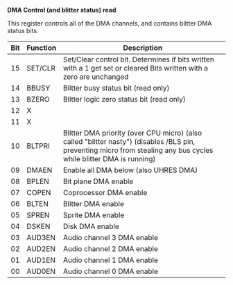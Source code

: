 **DMA Control (and blitter status) read**

This register controls all of the DMA channels, and contains blitter DMA status bits.

| Bit| Function| Description  |
|---|---|---  |
|15| SET/CLR| Set/Clear control bit. Determines if bits written with a 1 get set or cleared Bits written with a zero are unchanged  |
|14| BBUSY| Blitter busy status bit (read only)  |
|13| BZERO| Blitter logic zero status bit (read only)  |
|12| X|   |
|11| X|   |
|10| BLTPRI| Blitter DMA priority (over CPU micro) (also called "blitter nasty") (disables /BLS pin, preventing micro from stealing any bus cycles while blitter DMA is running)  |
|09| DMAEN| Enable all DMA below (also UHRES DMA)  |
|08| BPLEN| Bit plane DMA enable  |
|07| COPEN| Coprocessor DMA enable  |
|06| BLTEN| Blitter DMA enable  |
|05| SPREN| Sprite DMA enable  |
|04| DSKEN| Disk DMA enable  |
|03| AUD3EN| Audio channel 3 DMA enable  |
|02| AUD2EN| Audio channel 2 DMA enable  |
|01| AUD1EN| Audio channel 1 DMA enable  |
|00| AUD0EN| Audio channel 0 DMA enable|

